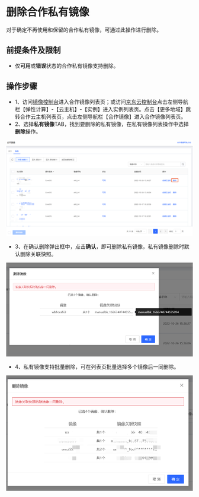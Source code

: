 # 删除合作私有镜像
对于确定不再使用和保留的合作私有镜像，可通过此操作进行删除。

## 前提条件及限制
* 仅**可用**或**错误**状态的合作私有镜像支持删除。

## 操作步骤
- 1、访问[镜像控制台](https://coccns-console.jdcloud.com/host/image/list)进入合作镜像列表页；或访问[京东云控制台](https://console.jdcloud.com)点击左侧导航栏【弹性计算】-【云主机】-【实例】进入实例列表页。点击【更多地域】跳转合作云主机列表页，点击左侧导航栏【合作镜像】进入合作镜像列表页。
- 2、选择**私有镜像**TAB，找到要删除的私有镜像，在私有镜像列表操作中选择**删除**操作。

![sdsd](../../../../../image/COCVM/COCVM/19.png)

- 3、在确认删除弹出框中，点击**确认**，即可删除私有镜像，私有镜像删除时默认删除关联快照。
		
![sdsd](../../../../../image/COCVM/COCVM/20.png)

- 4、私有镜像支持批量删除，可在列表页批量选择多个镜像后一同删除。

![sdsd](../../../../../image/COCVM/COCVM/21.png)

